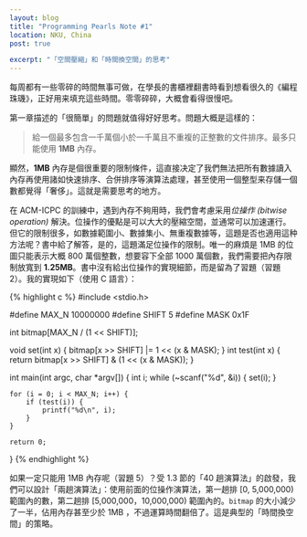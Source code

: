 ```yaml
---
layout: blog
title: "Programming Pearls Note #1"
location: NKU, China
post: true

excerpt: "「空間壓縮」和「時間換空間」的思考"
---
```


每周都有一些零碎的時間無事可做，在學長的書櫃裡翻書時看到想看很久的《編程珠璣》，正好用来填充這些時間。零零碎碎，大概會看得很慢吧。

第一章描述的「很簡單」的問題就值得好好思考。問題大概是這樣的：

> 給一個最多包含一千萬個小於一千萬且不重複的正整數的文件排序。最多只能使用 **1MB** 內存。

顯然，**1MB** 內存是個很重要的限制條件，這直接决定了我們無法把所有數據讀入內存再使用諸如快速排序、合併排序等演算法處理，甚至使用一個整型来存儲一個數都覺得「奢侈」。這就是需要思考的地方。

在 ACM-ICPC 的訓練中，遇到內存不夠用時，我們會考慮采用*位操作 (bitwise operation)* 解決。位操作的優點是可以大大的壓縮空間，並通常可以加速運行。但它的限制很多，如數據範圍小、數據集小、無重複數據等，這題是否也適用這种方法呢？書中給了解答，是的，這題滿足位操作的限制。唯一的麻煩是 1MB 的位圖只能表示大概 800 萬個整數，想要容下全部 1000 萬個數，我們需要把內存限制放寬到 **1.25MB**。書中沒有給出位操作的實現細節，而是留為了習題（習題 2）。我的實現如下（使用 C 語言）：

{% highlight c %}
#include <stdio.h>

#define MAX_N	10000000
#define SHIFT	5
#define MASK	0x1F

int bitmap[MAX_N / (1 << SHIFT)];

void set(int x) { bitmap[x >> SHIFT] |= 1 << (x & MASK); }
int test(int x) { return bitmap[x >> SHIFT] & (1 << (x & MASK)); }

int main(int argc, char *argv[])
{
    int i;
    while (~scanf("%d", &i)) {
        set(i);
    }

    for (i = 0; i < MAX_N; i++) {
        if (test(i)) {
            printf("%d\n", i);
        }
    }

    return 0;
}
{% endhighlight %}

如果一定只能用 1MB 內存呢（習題 5）？受 1.3 節的「40 趟演算法」的啟發，我們可以設計「兩趟演算法」：使用前面的位操作演算法，第一趟排 \[0, 5,000,000) 範圍內的數，第二趟排 \[5,000,000，10,000,000) 範圍內的。`bitmap` 的大小減少了一半，佔用內存甚至少於 1MB ，不過運算時間翻倍了。這是典型的「時間換空間」的策略。
